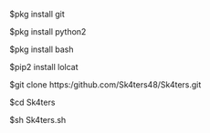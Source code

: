 
$pkg install git

$pkg install python2

$pkg install bash

$pip2 install lolcat

$git clone https:/github.com/Sk4ters48/Sk4ters.git

$cd Sk4ters

$sh Sk4ters.sh
